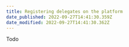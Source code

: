```yaml
---
title: Registering delegates on the platform
date_published: 2022-09-27T14:41:30.359Z
date_modified: 2022-09-27T14:41:30.362Z
---
```

Todo